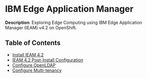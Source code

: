 # IBM Edge Application Manager

**Description**: Exploring Edge Computing using IBM Edge Application Manager (IEAM) v4.2 on OpenShift.

## Table of Contents
- [Install IEAM 4.2](../IEAM/IEAM-Install.md)
- [IEAM 4.2 Post-Install Configuration](../IEAM/IEAM-Post-Install-Config.md)
- [Configure OpenLDAP](../IEAM/OpenLDAP/OpenLDAP.md)
- [Configure Multi-tenancy](IEAM-Multi-tenancy.md)
